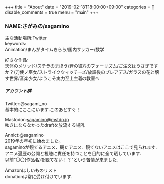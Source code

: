 +++
title = "About"
date = "2019-02-18T18:00:00+09:00"
categories = []
disable_comments = true
menu = "main"
+++

### NAME:さがみの/sagamino

主な活動場所:Twitter  
keywords:  
Animation/まんがタイムきらら/国内サッカー/数学　　

好きな作品:  
天体のメソッド/ステラのまほう/蒼の彼方のフォーリズム/ご注文はうさぎですか？/刀使ノ巫女/ストライクウィッチーズ/放課後のプレアデス/ガラスの花と壊す世界/音楽少女/ようこそ実力至上主義の教室へ


##### アカウント群
Twitter:@sagami_no  
基本的にここにいます.このあとすぐ！

Mastodon:sagamino@mstdn.jp    
呟きにならなかったdraftを放流する場所.

Annict:@sagamino  
2019年の年初に始めました。  
sagaminoが観てるアニメ、観たアニメ、観てないアニメはここで見られます.  
アニメ遍歴の公開と視聴に責任を持つことを目的に全て晒しています.  
以前"〇〇(作品名)を観てない！？"という苦情が来ました.

Amazonほしいものリスト  
donationは常に受け付けています.